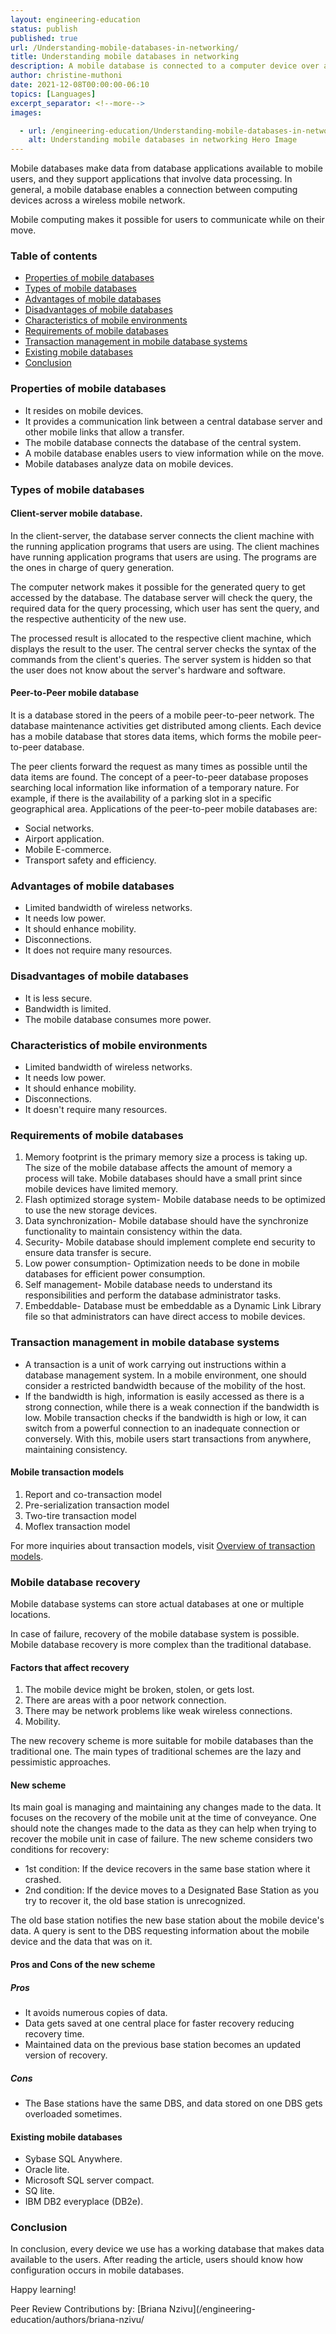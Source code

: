 ```yaml
---
layout: engineering-education
status: publish
published: true
url: /Understanding-mobile-databases-in-networking/
title: Understanding mobile databases in networking
description: A mobile database is connected to a computer device over a wireless mobile network. This article will cover mobile databases in networking.
author: christine-muthoni
date: 2021-12-08T00:00:00-06:10
topics: [Languages]
excerpt_separator: <!--more-->
images:

  - url: /engineering-education/Understanding-mobile-databases-in-networking/hero.jpg
    alt: Understanding mobile databases in networking Hero Image
---
```

Mobile databases make data from database applications available to mobile users, and they support applications that involve data processing. In general, a mobile database enables a connection between computing devices across a wireless mobile network.
<!--more-->
Mobile computing makes it possible for users to communicate while on their move.

### Table of contents
- [ Properties of mobile databases](#Properties-of-mobile-databases)
- [ Types of mobile databases](#Types-of-mobile-databases)
- [Advantages of mobile databases](#Advantages-of-mobile-databases)
- [Disadvantages of mobile databases](#Disdvantages-of-mobile-databases)
- [Characteristics of mobile environments](#Characteristics-of-mobile-environments)
- [Requirements of mobile databases](#Requirements-of-mobile-databases)
- [Transaction management in mobile database systems](#Transaction-management-in-mobile-database-systems)
- [Existing mobile databases](#Existing-mobile-databases)
- [Conclusion](#conclusion)

### Properties of mobile databases
- It resides on mobile devices.
- It provides a communication link between a central database server and other mobile links that allow a transfer.
- The mobile database connects the database of the central system.
- A mobile database enables users to view information while on the move.
- Mobile databases analyze data on mobile devices.

### Types of mobile databases
#### Client-server mobile database.
In the client-server, the database server connects the client machine with the running application programs that users are using. The client machines have running application programs that users are using. The programs are the ones in charge of query generation. 

The computer network makes it possible for the generated query to get accessed by the database. The database server will check the query, the required data for the query processing, which user has sent the query, and the respective authenticity of the new use. 

The processed result is allocated to the respective client machine, which displays the result to the user. The central server checks the syntax of the commands from the client's queries. The server system is hidden so that the user does not know about the server's hardware and software.

#### Peer-to-Peer mobile database
It is a database stored in the peers of a mobile peer-to-peer network. The database maintenance activities get distributed among clients. Each device has a mobile database that stores data items, which forms the mobile peer-to-peer database. 

The peer clients forward the request as many times as possible until the data items are found. The concept of a peer-to-peer database proposes searching local information like information of a temporary nature. For example, if there is the availability of a parking slot in a specific geographical area. Applications of the peer-to-peer mobile databases are:
 - Social networks.
 - Airport application.
 - Mobile E-commerce.
 - Transport safety and efficiency.

### Advantages of mobile databases
- Limited bandwidth of wireless networks.
- It needs low power.
- It should enhance mobility.
- Disconnections.
- It does not require many resources.

### Disadvantages of mobile databases
 - It is less secure.
 - Bandwidth is limited.
 - The mobile database consumes more power.

### Characteristics of mobile environments
- Limited bandwidth of wireless networks.
- It needs low power.
- It should enhance mobility.
- Disconnections.
- It doesn't require many resources.

### Requirements of mobile databases
1. Memory footprint is the primary memory size a process is taking up. The size of the mobile database affects the amount of memory a process will take. Mobile databases should have a small print since mobile devices have limited memory.
2. Flash optimized storage system- Mobile database needs to be optimized to use the new storage devices. 
3. Data synchronization- Mobile database should have the synchronize functionality to maintain consistency within the data.
4. Security- Mobile database should implement complete end security to ensure data transfer is secure.
5. Low power consumption- Optimization needs to be done in mobile databases for efficient power consumption.
6. Self management- Mobile database needs to understand its responsibilities and perform the database administrator tasks.
7. Embeddable- Database must be embeddable as a Dynamic Link Library file so that administrators can have direct access to mobile devices.

### Transaction management in mobile database systems
- A transaction is a unit of work carrying out instructions within a database management system. In a mobile environment, one should consider a restricted bandwidth because of the mobility of the host.
- If the bandwidth is high, information is easily accessed as there is a strong connection, while there is a weak connection if the bandwidth is low. Mobile transaction checks if the bandwidth is high or low, it can switch from a powerful connection to an inadequate connection or conversely. With this, mobile users start transactions from anywhere, maintaining consistency.

#### Mobile transaction models
1. Report and co-transaction model
2. Pre-serialization transaction model
3. Two-tire transaction model
4. Moflex transaction model

For more inquiries about transaction models, visit [Overview of transaction models](https://citeseerx.ist.psu.edu/viewdoc/download?doi=10.1.1.22.2097&rep=rep1&type=pdf).
 
### Mobile database recovery
Mobile database systems can store actual databases at one or multiple locations.

In case of failure, recovery of the mobile database system is possible. Mobile database recovery is more complex than the traditional database.

#### Factors that affect recovery
1. The mobile device might be broken, stolen, or gets lost.
2. There are areas with a poor network connection.
3. There may be network problems like weak wireless connections.
4. Mobility.

The new recovery scheme is more suitable for mobile databases than the traditional one. The main types of traditional schemes are the lazy and pessimistic approaches.

#### New scheme
Its main goal is managing and maintaining any changes made to the data. It focuses on the recovery of the mobile unit at the time of conveyance. One should note the changes made to the data as they can help when trying to recover the mobile unit in case of failure. The new scheme considers two conditions for recovery:
- 1st condition: If the device recovers in the same base station where it crashed.
- 2nd condition: If the device moves to a Designated Base Station as you try to recover it, the old base station is unrecognized.

The old base station notifies the new base station about the mobile device's data. A query is sent to the DBS requesting information about the mobile device and the data that was on it.

#### Pros and Cons of the new scheme
##### Pros
- It avoids numerous copies of data.
- Data gets saved at one central place for faster recovery reducing recovery time.
- Maintained data on the previous base station becomes an updated version of recovery.

##### Cons
- The Base stations have the same DBS, and data stored on one DBS gets overloaded sometimes.

#### Existing mobile databases
 - Sybase SQL Anywhere.
 - Oracle lite.
 - Microsoft SQL server compact.
 - SQ lite.
 - IBM DB2 everyplace (DB2e).
 
### Conclusion
In conclusion, every device we use has a working database that makes data available to the users. After reading the article, users should know how configuration occurs in mobile databases.

Happy learning!

Peer Review Contributions by: [Briana Nzivu](/engineering-education/authors/briana-nzivu/
